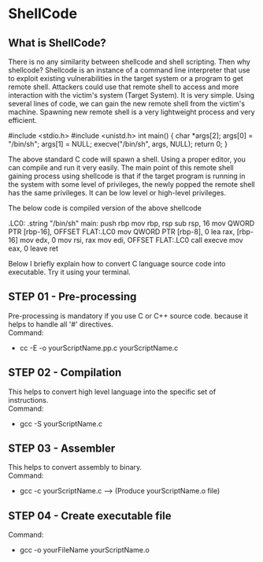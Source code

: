 # ShellCode

## What is ShellCode?

There is no any similarity between shellcode and shell scripting. Then why shellcode? Shellcode is an instance of 
a command line interpreter that use to exploit existing vulnerabilities in the target system or a program to get remote shell. 
Attackers could use that remote shell to access and more interaction with the victim's system (Target System). 
It is very simple. Using several lines of code, we can gain the new remote shell from the victim's machine. 
Spawning new remote shell is a very lightweight process and very efficient.

#include <stdio.h>
#include <unistd.h>
int main()
{
	char *args[2];
	args[0] = "/bin/sh";
	args[1] = NULL;
	execve("/bin/sh", args, NULL);
	return 0;
}

The above standard C code will spawn a shell. Using a proper editor, you can compile and run it very easily. The main point 
of this remote shell gaining process using shellcode is that if the target program is running in the system with 
some level of privileges, the newly popped the remote shell has the same privileges. 
It can be low level or high-level privileges.

The below code is compiled version of the above shellcode

.LC0:
        .string "/bin/sh"
main:
        push    rbp
        mov     rbp, rsp
        sub     rsp, 16
        mov     QWORD PTR [rbp-16], OFFSET FLAT:.LC0
        mov     QWORD PTR [rbp-8], 0
        lea     rax, [rbp-16]
        mov     edx, 0
        mov     rsi, rax
        mov     edi, OFFSET FLAT:.LC0
        call    execve
        mov     eax, 0
        leave
        ret

Below I briefly explain how to convert C language source code into executable. Try it using your terminal.

## STEP 01 - Pre-processing

Pre-processing is mandatory if you use C or C++ source code. because it helps to handle all '#' directives.<br/>
Command:
- cc -E -o yourScriptName.pp.c yourScriptName.c

## STEP 02 - Compilation

This helps to convert high level language into the specific set of instructions.<br/>
Command:
- gcc -S yourScriptName.c

## STEP 03 - Assembler

This helps to convert assembly to binary.<br/>
Command:
- gcc -c yourScriptName.c --> (Produce yourScriptName.o file)

## STEP 04 - Create executable file

Command:
- gcc -o yourFileName yourScriptName.o
